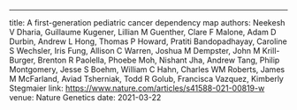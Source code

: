 ---
title: A first-generation pediatric cancer dependency map
authors:  Neekesh V Dharia, Guillaume Kugener, Lillian M Guenther, Clare F Malone, Adam D Durbin, Andrew L Hong, Thomas P Howard, Pratiti Bandopadhayay, Caroline S Wechsler, Iris Fung, Allison C Warren, Joshua M Dempster, John M Krill-Burger, Brenton R Paolella, Phoebe Moh, Nishant Jha, Andrew Tang, Philip Montgomery, Jesse S Boehm, William C Hahn, Charles WM Roberts, James M McFarland, Aviad Tsherniak, Todd R Golub, Francisca Vazquez, Kimberly Stegmaier
link:  https://www.nature.com/articles/s41588-021-00819-w
venue:  Nature Genetics
date: 2021-03-22
